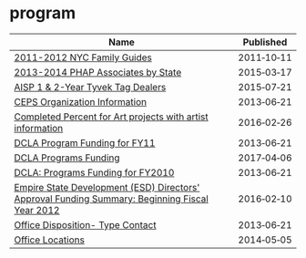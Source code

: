 # program

Name | Published
---- | ---------
[2011-2012 NYC Family Guides](../datasets/fuvx-wqd7.md) | 2011&#x2011;10&#x2011;11
[2013-2014 PHAP Associates by State](../datasets/uarv-cqnu.md) | 2015&#x2011;03&#x2011;17
[AISP 1 & 2-Year Tyvek Tag Dealers](../datasets/df3k-buyh.md) | 2015&#x2011;07&#x2011;21
[CEPS Organization Information](../datasets/nsu8-kyp7.md) | 2013&#x2011;06&#x2011;21
[Completed Percent for Art projects with artist information](../datasets/gzdv-qiga.md) | 2016&#x2011;02&#x2011;26
[DCLA Program Funding for FY11](../datasets/rskq-5bfv.md) | 2013&#x2011;06&#x2011;21
[DCLA Programs Funding](../datasets/y6fv-k6p7.md) | 2017&#x2011;04&#x2011;06
[DCLA: Programs Funding for FY2010](../datasets/j8p3-8ufc.md) | 2013&#x2011;06&#x2011;21
[Empire State Development (ESD) Directors' Approval Funding Summary: Beginning Fiscal Year 2012](../datasets/ukw4-nsjd.md) | 2016&#x2011;02&#x2011;10
[Office Disposition- Type Contact](../datasets/x2zj-69gq.md) | 2013&#x2011;06&#x2011;21
[Office Locations](../datasets/hkud-vzzj.md) | 2014&#x2011;05&#x2011;05

